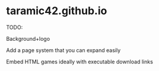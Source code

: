 # taramic42.github.io

TODO:

Background+logo

Add a page system that you can expand easily

Embed HTML games ideally with executable download links
